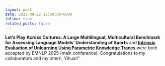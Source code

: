 ```yaml
---
layout: post
date: 2025-08-22 12:59:00+0800
inline: true
related_posts: false
---
```


**Let‘s Play Across Cultures: A Large Multilingual, Multicultural Benchmark for Assessing Language Models’ Understanding of Sports** and [**Intrinsic Evaluation of Unlearning Using Parametric Knowledge Traces**](https://yihuaihong.github.io/ConceptVectors.github.io/) were both accepted by EMNLP 2025 (main conference). Congratulations to my collaborators and my intern, Yihuai!"
